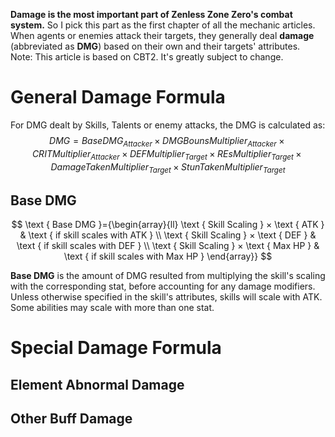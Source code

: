 **Damage is the most important part of Zenless Zone Zero's combat system.** So I pick this part as the first chapter of all the mechanic articles.<br>
When agents or enemies attack their targets, they generally deal **damage** (abbreviated as **DMG**) based on their own and their targets' attributes.<br>
Note: This article is based on CBT2. It's greatly subject to change.<br>
# General Damage Formula
For DMG dealt by Skills, Talents or enemy attacks, the DMG is calculated as:<br>
$$DMG = Base DMG_{Attacker} × DMG Bouns Multiplier_{Attacker} × CRIT Multiplier_{Attacker} × DEF Multiplier_{Target} ×  REs Multiplier_{Target} × Damage Taken Multiplier_{Target} × Stun Taken Multiplier_{Target}$$
## Base DMG
$$
\text { Base DMG }={\begin{array}{ll}
\text { Skill Scaling } × \text { ATK } & \text { if skill scales with ATK } \\
\text { Skill Scaling } × \text { DEF } & \text { if skill scales with DEF } \\
\text { Skill Scaling } × \text { Max HP } & \text { if skill scales with Max HP } 
\end{array}}
$$

**Base DMG** is the amount of DMG resulted from multiplying the skill's scaling with the corresponding stat, before accounting for any damage modifiers.<br>
Unless otherwise specified in the skill's attributes, skills will scale with ATK. Some abilities may scale with more than one stat.<br>
# Special Damage Formula
## Element Abnormal Damage
## Other Buff Damage